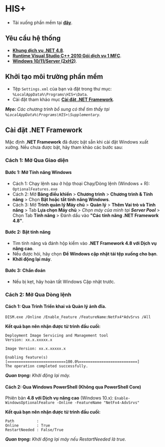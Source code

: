 # HIS+
* Tải xuống phần mềm tại **[đây](https://github.com/ngocna1409/ehc_public/releases/latest)**.

## Yêu cầu hệ thống
* [**Khung dịch vụ .NET 4.8**](https://go.microsoft.com/fwlink/?LinkId=2085155).
* [**Runtime Visual Studio C++ 2010 Gói dịch vụ 1 MFC**](https://www.microsoft.com/en-US/download/details.aspx?id=26999).
* [**Windows 10/11/Server (2xH2)**](https://www.microsoft.com/en-us/software-download/).

## Khởi tạo môi trường phần mềm

* Tệp `Settings.xml` của bạn và đặt trong thư mục: `%LocalAppData%\Programs\HIS+\Data`.
* Cài đặt tham khảo mục [**Cài đặt .NET Framework**](#cài-đặt-net-framework).

_**Mẹo:** Các chương trình bổ sung có thể tìm thấy tại `%LocalAppData%\Programs\HIS+\Supplementary`._
## Cài đặt .NET Framework

Mặc định **.NET Framework** đã được bật sẵn khi cài đặt Windows xuất xưởng. Nếu chưa được bật, hãy tham khảo các bước sau:

### Cách 1: Mở Qua Giao diện

#### Bước 1: Mở Tính năng Windows
* Cách 1: Chạy lệnh sau ở hộp thoại Chạy/Dòng lệnh (Windows + R): `OptionalFeatures.exe`
* Cách 2: Mở **Bảng điều khiển** > **Chương trình** > **Chương trình & Tính năng** > Chọn **️Bật hoặc tắt tính năng Windows**.
* Cách 3: Mở **Trình quản lý Máy chủ** > **Quản lý** > **Thêm Vai trò và Tính năng** > Tab **Lựa chọn Máy chủ** > *Chọn máy của mình tại **Server Pool*** >  Chọn Tab **Tính năng** > Đánh dấu vào **"Các tính năng .NET Framework 4.8"**.

#### Bước 2: Bật tính năng
* Tìm tính năng và đánh hộp kiểm vào **.NET Framework 4.8 với Dịch vụ nâng cao**.
* Nếu được hỏi, hãy chọn **Để Windows cập nhật tải tệp xuống cho bạn**.
* **Khởi động lại máy**.

#### Bước 3: Chẩn đoán
* Nếu bị kẹt, hãy hoàn tất Windows Cập nhật trước.

### Cách 2: Mở Qua Dòng lệnh
#### Cách 1: Qua Trình Triển khai và Quản lý ảnh đĩa.

`DISM.exe /Online /Enable_Feature /FeatureName:NetFx4*AdvSrvs /All`

**Kết quả bạn nên nhận được từ trình đầu cuối:**
```
Deployment Image Servicing and Management tool
Version: xx.x.xxxxx.x

Image Version: xx.x.xxxxx.x

Enabling feature(s)
[==========================100.0%==========================]
The operation completed successfully.
```
_**Quan trọng:** Khởi động lại máy._

#### Cách 2: Qua Windows PowerShell (Không qua PowerShell Core)

Phiên bản **4.8 với Dịch vụ nâng cao** (Windows 10.x):
`Enable-WindowsOptionalFeature -Online -FeatureName "NetFx4-AdvSrvs"`

**Kết quả bạn nên nhận được từ trình đầu cuối:**
```
Path          :
Online        : True
RestartNeeded : False/True
```
_**Quan trọng:** Khởi động lại máy nếu *RestartNeeded* là *true*._

